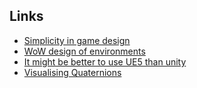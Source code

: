 ## Links
- [Simplicity in game design](https://vaghetti.dev/posts/wordle/)
- [WoW design of environments](https://www.erichgrunewald.com/posts/what-made-world-of-warcrafts-environments-so-compelling/)
- [It might be better to use UE5 than unity](https://gist.github.com/flibitijibibo/035087d8736441786b10e8c3879d50dd )
- [Visualising Quaternions](https://eater.net/quaternions)